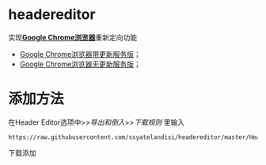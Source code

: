 # headereditor
实现[**Google Chrome浏览器**](https://www.google.com/chrome/browser/desktop/index.html)重新定向功能

* [Google Chrome浏览器带更新服务版](https://dream.ren/tool/chrome/)；
* [Google Chrome浏览器无更新服务版](https://api.i-meto.com/chrome)；

# 添加方法

在Header Editor选项中>>*导出和倒入*>>*下载规则* 里输入

```
https://raw.githubusercontent.com/ssyatelandisi/headereditor/master/HeaderEditor.json
```


下载添加
